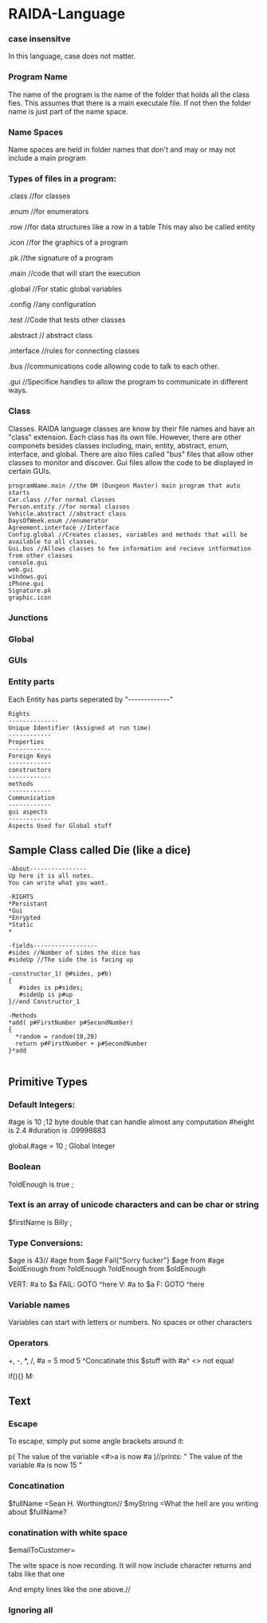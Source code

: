 # RAIDA-Language

### case insensitve
In this language, case does not matter. 

### Program Name
The name of the program is the name of the folder that holds all the class fies. This assumes that there is a main executale file.
If not then the folder name is just part of the name space.  


### Name Spaces
Name spaces are held in folder names that don't and may or may not include a main program

### Types of files in a program:
.class //for classes

.enum //for enumerators

.row //for data structures like a row in a table This may also be called entity

.icon //for the graphics of a program

.pk //the signature of a program

.main //code that will start the execution

.global  //For static global variables

.config  //any configuration

.test //Code that tests other classes

.abstract // abstract class

.interface //rules for connecting classes

.bus //communications code allowing code to talk to each other. 

.gui //Specifice handles to allow the program to communicate in different ways. 

### Class
Classes. RAIDA language classes are know by their file names and have an "class" extension. Each class has its own file. 
However, there are other componets besides classes including, main, entity, abstract, enum, interface, and global. 
There are also files called "bus" files that allow other classes to monitor and discover. 
Gui files allow the code to be displayed in certain GUIs.  
```
programName.main //the DM (Dungeon Master) main program that auto starts
Car.class //for normal classes
Person.entity //for normal classes
Vehicle.abstract //abstract class
DaysOfWeek.enum //enumerator
Agreement.interface //Interface
Config.global //Creates classes, variables and methods that will be available to all classes. 
Gui.bus //Allows classes to fee information and recieve intformation from other classes
console.gui
web.gui
windows.gui
iPhone.gui
Signature.pk
graphic.icon
```
### Junctions

### Global

### GUIs 




### Entity parts
Each Entity has parts seperated by "-------------"
```
Rights
--------------
Unique Identifier (Assigned at run time)
------------
Properties
------------
Foreign Keys
------------
constructors
------------
methods
------------
Communication
------------
gui aspects
------------
Aspects Used for Global stuff
```
## Sample Class called Die (like a dice)

```
-About----------------
Up here it is all notes.
You can write what you want. 

-RIGHTS
*Persistant
*Gui
*Enrypted
*Static
*

-fields------------------
#sides //Number of sides the dice has
#sideUp //The side the is facing up

-constructor_1( @#sides, p#b)
{
   #sides is p#sides;
   #sideUp is p#up
}//end Constructor_1

-Methods
*add( p#FirstNumber p#SecondNumber)
{ 
  *random = random(10,20)
  return p#FirstNumber + p#SecondNumber
}*add


```


## Primitive Types

### Default Integers:
#age is 10 ;12 byte double that can handle almost any computation 
#height is 2.4
#duration is .09998883

global.#age = 10 ; Global Integer

### Boolean
?oldEnough is true ;

### Text is an array of unicode characters and can be char or string
$firstName is Billy ;

### Type Conversions: 
$age is 43//
#age from $age Fail{"Sorry fucker"}
$age from #age
$oldEnough from ?oldEnough
?oldEnough from $oldEnough

VERT: #a to $a FAIL: GOTO ^here
V: #a to $a F: GOTO ^here

### Variable names
Variables can start with letters or numbers. No spaces or other characters

### Operators
+, -, *, /,
#a = 5 mod 5
^Concatinate this $stuff with #a^
<> not equal


if(){}
M:

## Text

### Escape 

To escape, simply put some angle brackets around it:

p( The value of the variable <#>a is now #a )//prints: " The value of the variable #a is now 15 "

### Concatination

$fullName =Sean H. Worthington//
$myString =What the hell are you writing about $fullName?

### conatination with white space

$emailToCustomer=

The wite space is now recording.
It will now include character returns and 
  tabs like that one
  
  And empty lines like the one above.//
  
  
### Ignoring all   






